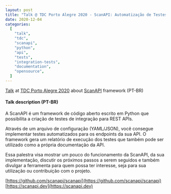 ```yaml
---
layout: post
title: "Talk @ TDC Porto Alegre 2020 - ScanAPI: Automatização de Testes de Integração para a sua API"
date: 2020-12-04
categories:
  [
    "talk",
    "tdc",
    "scanapi",
    "python",
    "api",
    "tests",
    "integration-tests",
    "documentation",
    "opensource",
  ]
---
```


[Talk](https://thedevconf.com/tdc/2020/poaonline/trilha-python) at [TDC Porto Alegre 2020](https://thedevconf.com/tdc/2020/poaonline/trilhas) about [ScanAPI](https://scanapi.dev) framework (PT-BR)

#### Talk description (PT-BR)

A ScanAPI é um framework de código aberto escrito em Python que possibilita a criação de testes de integração para REST APIs.

Através de um arquivo de configuração (YAML/JSON), você consegue implementar testes automatizados para os endpoints da sua API. O framework gera um relatório de execução dos testes que também pode ser utilizado como a própria documentação da API.

Essa palestra visa mostrar um pouco do funcionamento da ScanAPI, da sua implementação, discutir os próximos passos a serem seguidos e também divulgar a ferramenta para quem possa ter interesse, seja para sua utilização ou contribuição com o projeto.

[https://github.com/scanapi/scanapi](https://github.com/scanapi/scanapi)
[https://scanapi.dev](https://scanapi.dev)

<script async class="speakerdeck-embed" data-id="70b68fac8a04456f88ab860c86dd6856" data-ratio="1.6" src="//speakerdeck.com/assets/embed.js"></script>
